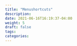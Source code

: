 ```yaml
---
title: "Menushortcuts"
description:
date: 2021-06-16T16:19:37-04:00
weight: 5
draft: false
tags:
categories:
---
```


